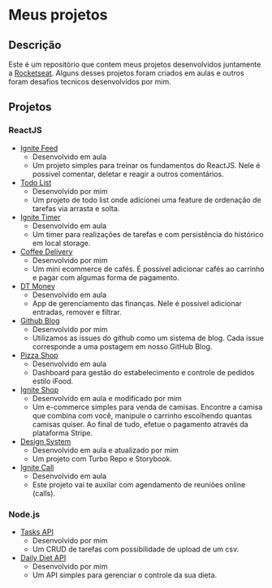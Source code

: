 # Meus projetos

## Descrição

Este é um repositório que contem meus projetos desenvolvidos juntamente a [Rocketseat](https://www.rocketseat.com.br/). Alguns desses projetos foram criados em aulas e outros foram desafios tecnicos desenvolvidos por mim.

## Projetos

### ReactJS

- [Ignite Feed](reactjs/ignite-feed)
  - Desenvolvido em aula
  - Um projeto simples para treinar os fundamentos do ReactJS. Nele é possivel comentar, deletar e reagir a outros comentários.
- [Todo List](reactjs/todo-list)
  - Desenvolvido por mim
  - Um projeto de todo list onde adicionei uma feature de ordenação de tarefas via arrasta e solta.
- [Ignite Timer](reactjs/ignite-timer)
  - Desenvolvido em aula
  - Um timer para realizações de tarefas e com persistência do histórico em local storage.
- [Coffee Delivery](reactjs/coffee-delivery)
  - Desenvolvido por mim
  - Um mini ecommerce de cafés. É possível adicionar cafés ao carrinho e pagar com algumas forma de pagamento.
- [DT Money](reactjs/dt-money)
  - Desenvolvido em aula
  - App de gerenciamento das finanças. Nele é possível adicionar entradas, remover e filtrar.
- [Github Blog](reactjs/github-blog)
  - Desenvolvido por mim
  - Utilizamos as issues do github como um sistema de blog. Cada issue corresponde a uma postagem em nosso GitHub Blog.
- [Pizza Shop](reactjs/pizza-shop)
  - Desenvolvido em aula
  - Dashboard para gestão do estabelecimento e controle de pedidos estilo iFood.
- [Ignite Shop](reactjs/ignite-shop)
  - Desenvolvido em aula e modificado por mim
  - Um e-commerce simples para venda de camisas. Encontre a camisa que combina com você, manipule o carrinho escolhendo quantas camisas quiser. Ao final de tudo, efetue o pagamento através da plataforma Stripe.
- [Design System](reactjs/design-systems)
  - Desenvolvido em aula e atualizado por mim
  - Um projeto com Turbo Repo e Storybook.
- [Ignite Call](reactjs/ignite-call)
  - Desenvolvido em aula
  - Este projeto vai te auxilar com agendamento de reuniões online (calls).

### Node.js

- [Tasks API](nodejs/tasks-api)
  - Desenvolvido por mim
  - Um CRUD de tarefas com possibilidade de upload de um csv.
- [Daily Diet API](nodejs/daily-diet-api)
  - Desenvolvido por mim
  - Um API simples para gerenciar o controle da sua dieta.
